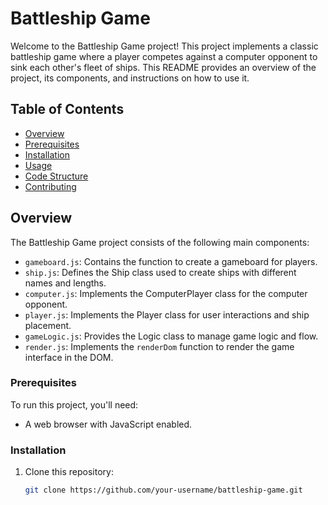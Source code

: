 # Battleship Game

Welcome to the Battleship Game project! This project implements a classic battleship game where a player competes against a computer opponent to sink each other's fleet of ships. This README provides an overview of the project, its components, and instructions on how to use it.

## Table of Contents

- [Overview](#overview)
- [Prerequisites](#prerequisites)
- [Installation](#installation)
- [Usage](#usage)
- [Code Structure](#code-structure)
- [Contributing](#contributing)

## Overview

The Battleship Game project consists of the following main components:

- `gameboard.js`: Contains the function to create a gameboard for players.
- `ship.js`: Defines the Ship class used to create ships with different names and lengths.
- `computer.js`: Implements the ComputerPlayer class for the computer opponent.
- `player.js`: Implements the Player class for user interactions and ship placement.
- `gameLogic.js`: Provides the Logic class to manage game logic and flow.
- `render.js`: Implements the `renderDom` function to render the game interface in the DOM.

### Prerequisites

To run this project, you'll need:

- A web browser with JavaScript enabled.

### Installation

1. Clone this repository:

   ```bash
   git clone https://github.com/your-username/battleship-game.git
   ```

